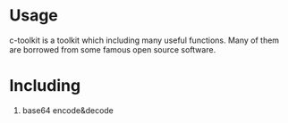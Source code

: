 Usage
=========
c-toolkit is a toolkit which including many useful functions. Many of them are borrowed from some famous open source software.

Including
=========
1. base64 encode&decode

